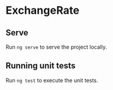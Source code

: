 # ExchangeRate

## Serve

Run `ng serve` to serve the project locally.

## Running unit tests

Run `ng test` to execute the unit tests.
